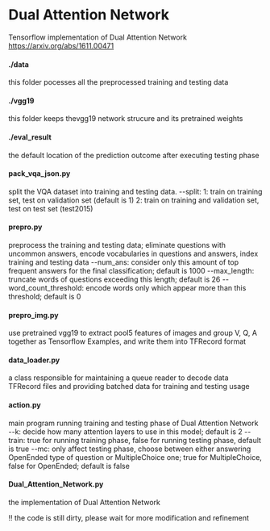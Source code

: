 # Dual Attention Network
Tensorflow implementation of Dual Attention Network https://arxiv.org/abs/1611.00471

#### ./data
this folder pocesses all the preprocessed training and testing data

#### ./vgg19
this folder keeps thevgg19 network strucure and its pretrained weights

#### ./eval_result
the default location of the prediction outcome after executing testing phase

#### pack_vqa_json.py
split the VQA dataset into training and testing data. 
--split: 1: train on training set, test on validation set (default is 1)
         2: train on training and validation set, test on test set (test2015)

#### prepro.py
preprocess the training and testing data; eliminate questions with uncommon answers, encode vocabularies in questions and answers, index training and testing data
--num_ans: consider only this amount of top frequent answers for the final classification; default is 1000
--max_length: truncate words of questions exceeding this length; default is 26
--word_count_threshold: encode words only which appear more than this threshold; default is 0

#### prepro_img.py
use pretrained vgg19 to extract pool5 features of images and group V, Q, A together as Tensorflow Examples, and write them into TFRecord format

#### data_loader.py
a class responsible for maintaining a queue reader to decode data TFRecord files and providing batched data for training and testing usage

#### action.py
main program running training and testing phase of Dual Attention Network
--k: decide how many attention layers to use in this model; default is 2
--train: true for running training phase, false for running testing phase, default is true
--mc: only affect testing phase, choose between either answering OpenEnded type of question or MultipleChoice one; true for MultipleChoice, false for OpenEnded; default is false

#### Dual_Attention_Network.py
the implementation of Dual Attention Network

!! the code is still dirty, please wait for more modification and refinement
